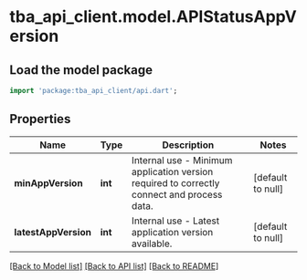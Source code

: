# tba_api_client.model.APIStatusAppVersion

## Load the model package

```dart
import 'package:tba_api_client/api.dart';
```

## Properties

| Name                 | Type    | Description                                                                                | Notes             |
| -------------------- | ------- | ------------------------------------------------------------------------------------------ | ----------------- |
| **minAppVersion**    | **int** | Internal use - Minimum application version required to correctly connect and process data. | [default to null] |
| **latestAppVersion** | **int** | Internal use - Latest application version available.                                       | [default to null] |

[[Back to Model list]](../README.md#documentation-for-models) [[Back to API list]](../README.md#documentation-for-api-endpoints) [[Back to README]](../README.md)
